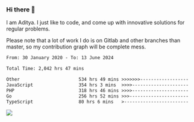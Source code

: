 ### Hi there 👋

I am Aditya. I just like to code, and come up with innovative solutions for regular problems.

Please note that a lot of work I do is on Gitlab and other branches than master, so my contribution graph will be complete mess.

<!--START_SECTION:waka-->

```txt
From: 30 January 2020 - To: 13 June 2024

Total Time: 2,042 hrs 47 mins

Other                      534 hrs 49 mins >>>>>>>------------------   26.18 %
JavaScript                 354 hrs 3 mins  >>>>---------------------   17.33 %
PHP                        318 hrs 46 mins >>>>---------------------   15.60 %
Go                         256 hrs 52 mins >>>----------------------   12.57 %
TypeScript                 80 hrs 6 mins   >------------------------   03.92 %
```

<!--END_SECTION:waka-->

![](https://komarev.com/ghpvc/?username=BrainBuzzer)
